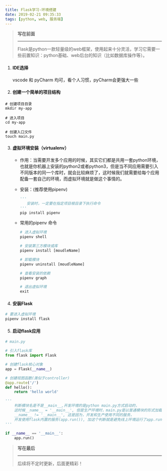 ```yaml
---
title: Flask学习-环境搭建
date: 2019-02-21 09:35:33
tags: [python, web, 服务端]
---
```


> **写在前面**
>
> ------
>
> Flask是python一款轻量级的web框架，使用起来十分灵活，学习它需要一些前置知识：python基础、web后台的知识（比如数据库操作等）。

1. ####  IDE选择

   vscode 和 pyCharm 均可，看个人习惯，pyCharm会更强大一些

2.  #### 创建一个简单的项目结构

   ```shell
   # 创建项目目录
   mkdir my-app
   
   # 进入项目
   cd my-app
   
   # 创建入口文件
   touch main.py
   ```

   

3. #### 虚拟环境安装（virtualenv）

   - 作用：当需要开发多个应用的时候，其实它们都是共用一套python环境，也就是你机器上安装的python2或者python3，但是当不同应用需要引入不同版本的同一个库时，就会比较麻烦了，这时候我们就需要给每个应用配备一套自己的环境，而虚拟环境就是做这个事情的。

   - 安装：(推荐使用pipenv)

     ```python
     '''
        安装时，一定要在指定项目根目录下执行命令
     '''
     pip install pipenv
     ```

   - 常用的pipenv 命令

     ```python
     # 进入虚拟环境
     pipenv shell
     
     # 安装第三方模块或库
     pipenv install [moudleName]
     
     # 卸载模块
     pipenv uninstall [moudleName]
     
     # 查看安装的依赖
     pipenv graph
     
     # 退出虚拟环境
     exit
     ```

4. #### 安装Flask

```python
# 要进入虚拟环境
pipenv install flask
```

5. #### 启动flask应用

```python
# main.py

# 引入flask库
from flask import Flask

# 创建flask核心对象
app = Flask(__name__)

# 创建视图函数(类似于controller)
@app.route('/')
def hello():
    return 'hello world'

'''
    判断模块名是不是__main__,开发环境的是python main.py方式启动的，
    这时候__name__ = '__main__', 但是生产环境时，main.py是以普通模块的形式加载的，
    __name__ != '__main__', 这是因为，开发和生产使用不同的服务，
    开发使用flask内置的服务(app.run()), 加这个判断就是避免线上环境运行了app.run()
'''
 
if __name__ == '__main__':
    app.run()
```

> **写在最后**
>
> ------
>
> 后续将不定时更新，后面更精彩！